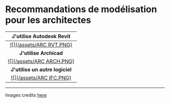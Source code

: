 # Recommandations de modélisation pour les architectes

| **J'utilise Autodesk Revit** |
| :---: |
| [![](/assets/ARC RVT.PNG)](/04_Recommandations-de-modelisation/02_Architecte-Revit/README.md) |
| **J'utilise Archicad** |
| [![](/assets/ARC ARCH.PNG)](/04_Recommandations-de-modelisation/02_Architecte-Archicad/README.md) |
| **J'utilise un autre logiciel** |
| [![](/assets/ARC IFC.PNG)](/04_Recommandations-de-modelisation/Architectes-autre-logiciel.md) |

---

Images credits [here ](/Credit.md)

